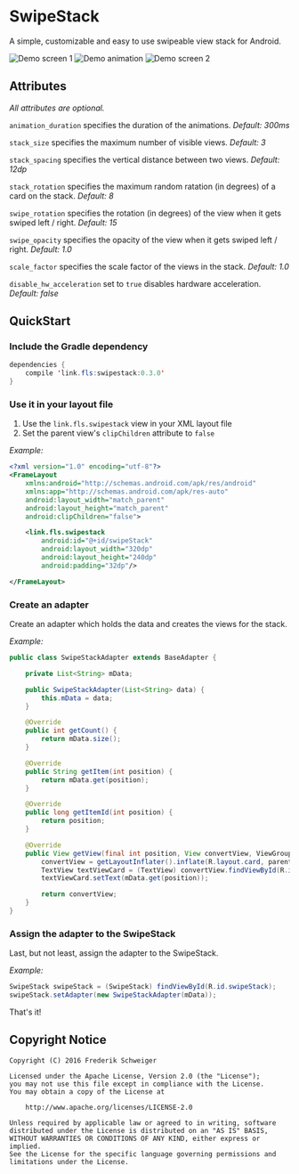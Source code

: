 # SwipeStack
A simple, customizable and easy to use swipeable view stack for Android.

![Demo screen 1](https://raw.githubusercontent.com/flschweiger/SwipeStack/master/art/screen1.png)
![Demo animation](https://raw.githubusercontent.com/flschweiger/SwipeStack/master/art/demo.gif)
![Demo screen 2](https://raw.githubusercontent.com/flschweiger/SwipeStack/master/art/screen2.png)  

## Attributes ##

*All attributes are optional.*

`animation_duration` specifies the duration of the animations. *Default: 300ms*

`stack_size` specifies the maximum number of visible views. *Default: 3*

`stack_spacing` specifies the vertical distance between two views. *Default: 12dp*

`stack_rotation` specifies the maximum random ratation (in degrees) of a card on the stack. *Default: 8*

`swipe_rotation` specifies the rotation (in degrees) of the view when it gets swiped left / right. *Default: 15*

`swipe_opacity` specifies the opacity of the view when it gets swiped left / right. *Default: 1.0*

`scale_factor` specifies the scale factor of the views in the stack. *Default: 1.0*

`disable_hw_acceleration` set to `true` disables hardware acceleration. *Default: false*

## QuickStart ##
### Include the Gradle dependency ###

```java
dependencies {
    compile 'link.fls:swipestack:0.3.0'
}
```

### Use it in your layout file ###
1. Use the `link.fls.swipestack` view in your XML layout file 
2. Set the parent view's `clipChildren` attribute to `false`

*Example:*

```xml
<?xml version="1.0" encoding="utf-8"?>
<FrameLayout
    xmlns:android="http://schemas.android.com/apk/res/android"
    xmlns:app="http://schemas.android.com/apk/res-auto"
    android:layout_width="match_parent"
    android:layout_height="match_parent"
    android:clipChildren="false">

    <link.fls.swipestack
        android:id="@+id/swipeStack"
        android:layout_width="320dp"
        android:layout_height="240dp"
        android:padding="32dp"/>

</FrameLayout>
```

### Create an adapter ###

Create an adapter which holds the data and creates the views for the stack.

*Example:*

```java
public class SwipeStackAdapter extends BaseAdapter {

    private List<String> mData;

    public SwipeStackAdapter(List<String> data) {
        this.mData = data;
    }

    @Override
    public int getCount() {
        return mData.size();
    }

    @Override
    public String getItem(int position) {
        return mData.get(position);
    }

    @Override
    public long getItemId(int position) {
        return position;
    }

    @Override
    public View getView(final int position, View convertView, ViewGroup parent) {
        convertView = getLayoutInflater().inflate(R.layout.card, parent, false);
        TextView textViewCard = (TextView) convertView.findViewById(R.id.textViewCard);
        textViewCard.setText(mData.get(position));

        return convertView;
    }
}
```

### Assign the adapter to the SwipeStack ###

Last, but not least, assign the adapter to the SwipeStack.

*Example:*

```java
SwipeStack swipeStack = (SwipeStack) findViewById(R.id.swipeStack);
swipeStack.setAdapter(new SwipeStackAdapter(mData));
```

That's it!

## Copyright Notice ##
``` 
Copyright (C) 2016 Frederik Schweiger

Licensed under the Apache License, Version 2.0 (the "License");
you may not use this file except in compliance with the License.
You may obtain a copy of the License at

    http://www.apache.org/licenses/LICENSE-2.0

Unless required by applicable law or agreed to in writing, software
distributed under the License is distributed on an "AS IS" BASIS,
WITHOUT WARRANTIES OR CONDITIONS OF ANY KIND, either express or implied.
See the License for the specific language governing permissions and
limitations under the License.
 ```
